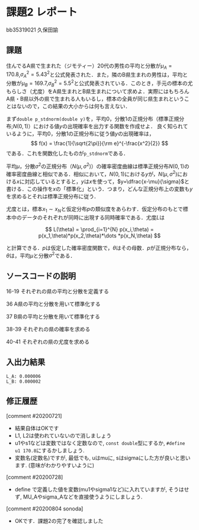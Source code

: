 # 課題2 レポート

bb35319021 久保田諭

## 課題

住んでるA県で生まれた（ジモティー）20代の男性の平均と分散が$\mu_{A}=170.8$,$\sigma^2_{A}={5.43}^2$と公式発表された．また，隣のB県生まれの男性は，平均と分散が$\mu_{B}=169.7$,$\sigma^2_{B}={5.5}^2$と公式発表されている．このとき，手元の標本の尤もらしさ（尤度）をA県生まれとB県生まれについて求めよ．実際にはもちろんA県・B県以外の県で生まれる人もいるし，標本の全員が同じ県生まれということはないので，この結果の大小からは何も言えない．
   
まず`double p_stdnorm(double y)`を，平均0，分散1の正規分布（標準正規分布;$N(0,1)$）における値$y$の出現確率を出力する関数を作成せよ．
良く知られているように，平均0，分散1の正規分布に従う値$y$の出現確率は，
$$
  f(x) = \frac{1}{\sqrt{2\pi}}{\rm e}^{-\frac{x^2}{2}}
$$
である．これを関数化したものが`p_stdnorm`である．

平均$\mu$，分散$\sigma^2$の正規分布（$N(\mu,\sigma^2)$）の確率密度曲線は標準正規分布$N(0,1)$の確率密度曲線と相似である．相似において，$N(0,1)$における$y$が，$N(\mu,\sigma^2)$における$x$に対応しているとすると，$y$は$x$を使って，$y=\dfrac{x-\mu}{\sigma}$と書ける．この操作を$x$の「標準化」という．つまり，どんな正規分布上の変数も$y$を求めるとそれは標準正規分布に従う．

尤度とは，標本$x_1\sim x_N$と仮定分布$p$の類似度をあらわす．仮定分布のもとで標本中のデータのそれぞれが同時に出現する同時確率である．尤度$L$は

$$
L(\theta) = \prod_{i=1}^{N} p(x_i,\theta) = p(x_1,\theta)*p(x_2,\theta)*\dots *p(x_N,\theta)
$$

と計算できる．$p$は仮定した確率密度関数で，$\theta$はその母数．$p$が正規分布なら，$\theta$は，平均$\mu$と分散$\sigma^2$である．

## ソースコードの説明

16-19 それぞれの県の平均と分散を定義する

36 A県の平均と分散を用いて標準化する

37 B県の平均と分散を用いて標準化する

38-39 それぞれの県の確率を求める

40-41 それぞれの県の尤度を求める

## 入出力結果

```
L_A: 0.000006
L_B: 0.000002
```

## 修正履歴
[comment #20200721]
- 結果自体はOKです
- L1, L2は使われていないので消しましょう
- u1やs1などは変数ではなく定数なので, `const double`型にするか, `#define u1 170.8`にするかしましょう. 
- 変数名(定数名)ですが, 最低でも, uはmuに, sはsigmaにした方が良いと思います. (意味がわかりやすいように)

[comment #20200728]
- define で定義した値を変数(mu1やsigma1など)に入れていますが, そうはせず, MU_Aやsigma_Aなどを直接使うようにしましょう. 

[comment #20200804 sonoda]
- OKです．課題2の完了を確認しました
